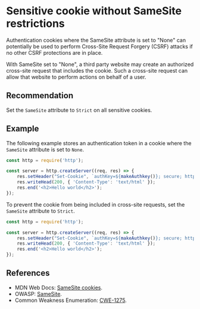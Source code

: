 # Sensitive cookie without SameSite restrictions
Authentication cookies where the SameSite attribute is set to "None" can potentially be used to perform Cross-Site Request Forgery (CSRF) attacks if no other CSRF protections are in place.

With SameSite set to "None", a third party website may create an authorized cross-site request that includes the cookie. Such a cross-site request can allow that website to perform actions on behalf of a user.


## Recommendation
Set the `SameSite` attribute to `Strict` on all sensitive cookies.


## Example
The following example stores an authentication token in a cookie where the `SameSite` attribute is set to `None`.


```javascript
const http = require('http');

const server = http.createServer((req, res) => {
    res.setHeader("Set-Cookie", `authKey=${makeAuthkey()}; secure; httpOnly; SameSite=None`);
    res.writeHead(200, { 'Content-Type': 'text/html' });
    res.end('<h2>Hello world</h2>');
});
```
To prevent the cookie from being included in cross-site requests, set the `SameSite` attribute to `Strict`.


```javascript
const http = require('http');

const server = http.createServer((req, res) => {
    res.setHeader("Set-Cookie", `authKey=${makeAuthkey()}; secure; httpOnly; SameSite=Strict`);
    res.writeHead(200, { 'Content-Type': 'text/html' });
    res.end('<h2>Hello world</h2>');
});
```

## References
* MDN Web Docs: [SameSite cookies](https://developer.mozilla.org/en-US/docs/Web/HTTP/Headers/Set-Cookie/SameSite).
* OWASP: [SameSite](https://owasp.org/www-community/SameSite).
* Common Weakness Enumeration: [CWE-1275](https://cwe.mitre.org/data/definitions/1275.html).
